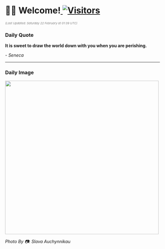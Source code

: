 <h1>👋🏽 Welcome!<a href="https://github.com/OmitNomis/"> <img src="https://visitor-badge.laobi.icu/badge?page_id=OmitNomis" alt="Visitors"></a></h1>

<i><p style="font-size: 0.6rem; color:gray">(Last Updated: Saturday 22 February at 01:39 UTC)</p></i>

<h3> Daily Quote </h3>
<b><p>It is sweet to draw the world down with you when you are perishing.</p></b>
<i><caption style="font-size: 0.8rem; color:gray;">- Seneca</caption></i>


<hr>

<h3>Daily Image</h3>
<a href="https://images.unsplash.com/photo-1737502860946-8fd4e3b26f32?crop=entropy&cs=srgb&fm=jpg&ixid=M3w2MjM3MzF8MHwxfHJhbmRvbXx8fHx8fHx8fDE3NDAxODgzOTV8&ixlib=rb-4.0.3&q=85" target="_blank"><img style="height:500px;" src=https://images.unsplash.com/photo-1737502860946-8fd4e3b26f32?crop=entropy&cs=srgb&fm=jpg&ixid=M3w2MjM3MzF8MHwxfHJhbmRvbXx8fHx8fHx8fDE3NDAxODgzOTV8&ixlib=rb-4.0.3&q=85"/></a>

<i><caption style="font-size: 0.8rem; color:gray;"> Photo By 📷: Slava Auchynnikau</caption></i>
